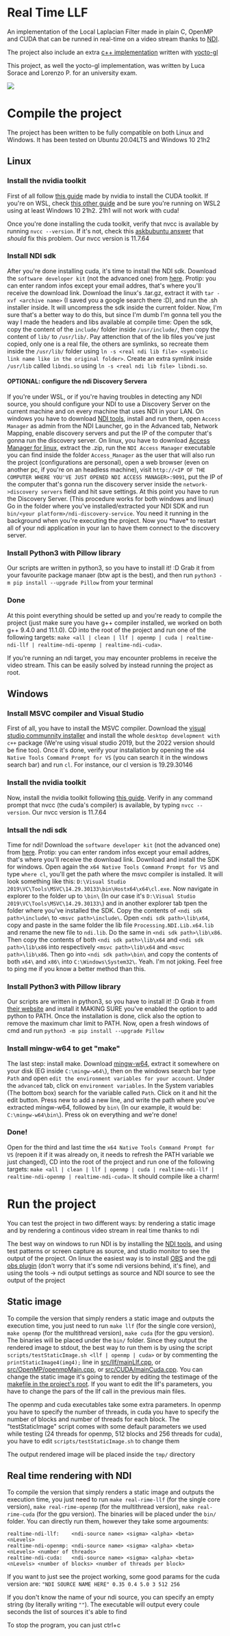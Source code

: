 # Real Time LLF

An implementation of the Local Laplacian Filter made in plain C, OpenMP and CUDA that can be runned in real-time on a video stream thanks to [NDI](https://www.ndi.tv/).

The project also include an extra [c++ implementation](src/yoctoGl-c++) written with [yocto-gl](https://github.com/xelatihy/yocto-gl)

This project, as well the yocto-gl implementation, was written by Luca Sorace and Lorenzo P. for an university exam.

![](ProjectPreview.png)

# Compile the project

The project has been written to be fully compatible on both Linux and Windows. It has been tested on Ubuntu 20.04LTS and Windows 10 21h2

## Linux

### Install the nvidia toolkit
First of all follow [this guide](https://docs.nvidia.com/cuda/cuda-installation-guide-linux) made by nvidia to install the CUDA toolkit. If you're on WSL, check [this other guide](https://docs.nvidia.com/cuda/wsl-user-guide) and be sure you're running on WSL2 using at least Windows 10 21h2. 21h1 will not work with cuda!

Once you're done installing the cuda toolkit, verify that nvcc is available by running `nvcc --version`. If it's not, check this [askbubuntu answer](https://askubuntu.com/a/885627) that _should_ fix this problem. Our nvcc version is 11.7.64

### Install NDI sdk
After you're done installing cuda, it's time to install the NDI sdk. Download the `software developer kit` (not the advanced one) from [here](https://www.ndi.tv/sdk/#download). Protip: you can enter random infos except your email addres, that's where you'll receive the download link. Download the linux's .tar.gz, extract it with `tar -xvf <archive name>` (I saved you a google search there :D), and run the .sh installer inside. It will uncompress the sdk inside the current folder. Now, I'm sure that's a better way to do this, but since I'm dumb I'm gonna tell you the way I made the headers and libs available at compile time: Open the sdk, copy the content of the `include/` folder inside `/usr/include/`, then copy the content of `lib/` to `/usr/lib/`. Pay attenction that of the lib files you've just copied, only one is a real file, the others are symlinks, so recreate them inside the `/usr/lib/` folder using `ln -s <real ndi lib file> <symbolic link name like in the original folder>`. Create an extra symlink inside `/usr/lib` called `libndi.so` using `ln -s <real ndi lib file> libndi.so`.

#### OPTIONAL: configure the ndi Discovery Servera
If you're under WSL, or if you're having troubles in detecting any NDI source, you should configure your NDI to use a Discovery Server on the current machine and on every machine that uses NDI in your LAN. On windows you have to download [NDI tools](https://www.ndi.tv/tools/#download-tools), install and run them, open `Access Manager` as admin from the NDI Launcher, go in the Advanced tab, Network Mapping, enable discovery servers and put the IP of the computer that's gonna run the discovery server. On linux, you have to download [Access Manager for linux](http://www.sienna-tv.com/ndi/accessmanager.html), extract the .zip, run the `NDI Access Manager` executable you can find inside the folder `Access_Manager` as the user that will also run the project (configurations are personal), open a web browser (even on another pc, if you're on an headless machine), visit `http://<IP OF THE COMPUTER WHERE YOU'VE JUST OPENED NDI ACCESS MANAGER>:9091`, put the IP of the computer that's gonna run the discovery server inside the `network->discovery servers` field and hit save settings. At this point you have to run the Discovery Server. (This procedure works for both windows and linux) Go in the folder where you've installed/extracted your NDI SDK and run `bin/<your platform>/ndi-discovery-service`. You need it running in the background when you're executing the project. Now you \*have\* to restart all of your ndi application in your lan to have them connect to the discovery server.

### Install Python3 with Pillow library
Our scripts are written in python3, so you have to install it! :D 
Grab it from your favourite package manaer (btw apt is the best), and then run `python3 -m pip install --upgrade Pillow` from your terminal

### Done
At this point everything should be setted up and you're ready to compile the project (just make sure you have g++ compiler installed, we worked on both g++ 9.4.0 and 11.1.0). CD into the root of the project and run one of the following targets: `make <all | clean | llf | openmp | cuda | realtime-ndi-llf | realtime-ndi-openmp | realtime-ndi-cuda>`. 

If you're running an ndi target, you may encounter problems in receive the video stream. This can be easily solved by instead running the project as root.

## Windows

### Install MSVC compiler and Visual Studio
First of all, you have to install the MSVC compiler. Download the [visual studio communnity installer](https://visualstudio.microsoft.com/it/downloads/) and install the whole `desktop development with c++` package (We're using visual studio 2019, but the 2022 version should be fine too). Once it's done, verify your installation by opening the `x64 Native Tools Command Prompt for VS` (you can search it in the windows search bar) and run `cl`. For instance, our cl version is 19.29.30146

### Install the nvidia toolkit
Now, install the nvidia toolkit following [this guide](https://docs.nvidia.com/cuda/cuda-installation-guide-microsoft-windows). Verify in any command prompt that nvcc (the cuda's compiler) is available, by typing `nvcc --version`. Our nvcc version is 11.7.64

### Intsall the ndi sdk
Time for ndi! Download the `software developer kit` (not the advanced one) from [here](https://www.ndi.tv/sdk/#download). Protip: you can enter random infos except your email addres, that's where you'll receive the download link. Download and install the SDK for windows. Open again the `x64 Native Tools Command Prompt for VS` and type `where cl`, you'll get the path where the msvc compiler is installed. It will look something like this: `D:\Visual Studio 2019\VC\Tools\MSVC\14.29.30133\bin\Hostx64\x64\cl.exe`. Now navigate in explorer to the folder up to `\bin\` (In our case it's `D:\Visual Studio 2019\VC\Tools\MSVC\14.29.30133\`) and in another explorer tab tpen the folder where you've installed the SDK. Copy the contents of `<ndi sdk path>\include\` to `<msvc path>\include\`. Open `<ndi sdk path>\lib\x64`, copy and paste in the same folder the lib file `Processing.NDI.Lib.x64.lib` and rename the new file to `ndi.lib`. Do the same in `<ndi sdk path>\lib\x86`. Then copy the contents of both `<ndi sdk path>\lib\x64` and `<ndi sdk path>\lib\x86` into respectively `<msvc path>\lib\x64` and `<msvc path>\lib\x86`. Then go into `<ndi sdk path>\bin\` and copy the contents of both `x64\` and `x86\` into `C:\Windows\System32\`. Yeah. I'm not joking. Feel free to ping me if you know a better method than this.

### Install Python3 with Pillow library
Our scripts are written in python3, so you have to install it! :D 
Grab it from [their website](https://www.python.org/downloads/release/python-3810/) and install it MAKING SURE you've enabled the option to add python to PATH. Once the installation is done, click also the option to remove the maximum char limit to PATH. Now, open a fresh windows of cmd and run `python3 -m pip install --upgrade Pillow`

### Install mingw-w64 to get "make"
The last step: install make. Download [mingw-w64](https://sourceforge.net/projects/mingw-w64/files/Multilib%20Toolchains%28Targetting%20Win32%20and%20Win64%29/ray_linn/gcc-10.x-with-ada/), extract it somewhere on your disk (EG inside `C:\mingw-w64\`), then on the windows search bar type `Path` and open `edit the environment variables for your account`. Under the `advanced` tab, click on `environment variables`. In the System variables (The bottom box) search for the variable called `Path`. Click on it and hit the edit button. Press new to add a new line, and write the path where you've extracted mingw-w64, followed by `bin\` (In our example, it would be: `C:\mingw-w64\bin\`). Press ok on everything and we're done!

### Done!
Open for the third and last time the `x64 Native Tools Command Prompt for VS` (repoen it if it was already on, it needs to refresh the PATH variable we just changed), CD into the root of the project and run one of the following targets: `make <all | clean | llf | openmp | cuda | realtime-ndi-llf | realtime-ndi-openmp | realtime-ndi-cuda>`. It should compile like a charm!

# Run the project

You can test the project in two different ways: by rendering a static image and by rendering a continous video stream in real time thanks to ndi

The best way on windows to run NDI is by installing the [NDI tools](https://www.ndi.tv/tools/#download-tools), and using test patterns or screen capture as source, and studio monitor to see the output of the project. On linux the easiest way is to install [OBS](https://obsproject.com/download#linux) and the [ndi obs plugin](https://github.com/Palakis/obs-ndi/releases/tag/4.9.1) (don't worry that it's some ndi versions behind, it's fine), and using the tools -> ndi output settings as source and NDI source to see the output of the project

## Static image

To compile the version that simply renders a static image and outputs the execution time, you just need to run `make llf` (for the single core version), `make openmp` (for the multithread version), `make cuda` (for the gpu version). The binaries will be placed under the `bin/` folder. Since they output the rendered image to stdout, the best way to run them is by using the script `scripts/testStaticImage.sh <llf | openmp | cuda>` or by commenting the `printStaticImage4(img4);` line in [src/llf/mainLlf.cpp](src/llf/mainLlf.cpp), or [src/OpenMP/openmpMain.cpp](src/OpenMP/openmpMain.cpp), or [src/CUDA/mainCuda.cpp](src/CUDA/mainCuda.cpp). You can change the static image it's going to render by editing the testimage of the [makefile in the project's root](makefile). If you want to edit the llf's parameters, you have to change the pars of the llf call in the previous main files.

The openmp and cuda executables take some extra parameters. In openmp you have to specify the number of threads, in cuda you have to specify the number of blocks and number of threads for each block. The "testStaticImage" script comes with some default parameters we used while testing (24 threads for openmp, 512 blocks and 256 threads for cuda), you have to edit `scripts/testStaticImage.sh` to change them

The output rendered image will be placed inside the `tmp/` directory

## Real time rendering with NDI

To compile the version that simply renders a static image and outputs the execution time, you just need to run `make real-rime-llf` (for the single core version), `make real-rime-openmp` (for the multithread version), `make real-rime-cuda` (for the gpu version). The binaries will be placed under the `bin/` folder. You can directly run them, however they take some argouments:
```
realtime-ndi-llf:    <ndi-source name> <sigma> <alpha> <beta> <nLevels>
realtime-ndi-openmp: <ndi-source name> <sigma> <alpha> <beta> <nLevels> <number of threads>
realtime-ndi-cuda:   <ndi-source name> <sigma> <alpha> <beta> <nLevels> <number of blocks> <number of threads per block>
```
If you want to just see the project working, some good params for the cuda version are: `"NDI SOURCE NAME HERE" 0.35 0.4 5.0 3 512 256`

If you don't know the name of your ndi source, you can specify an empty string (by literally writing `""`). The executable will output every coule seconds the list of sources it's able to find

To stop the program, you can just ctrl+c